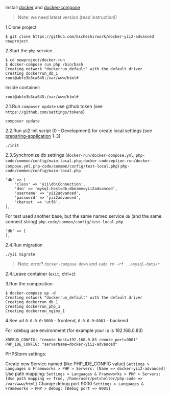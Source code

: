 
Install [docker](https://docs.docker.com/engine/getstarted/step_one/) and [docker-compose](https://docs.docker.com/compose/install/)
> Note: we need latest version (read instruction!) 

1.Clone project
```
$ git clone https://github.com/bscheshirwork/docker-yii2-advanced newproject
```

2.Start the `php` service

```
$ cd newproject/docker-run
$ docker-compose run php /bin/bash
Creating network "dockerrun_default" with the default driver
Creating dockerrun_db_1
root@abfe3b3ca645:/var/www/html#
```

Inside container:
```
root@abfe3b3ca645:/var/www/html#
```
2.1.Run `composer update` use github token (see `https://github.com/settings/tokens`)

```
composer update
```

2.2.Run yii2 init script (0 - Development) for create local settings (see [preparing-application](https://github.com/yiisoft/yii2-app-advanced/blob/master/docs/guide/start-installation.md#preparing-application) 1-3)
```
./init
``` 

2.3.Synchronize db settings (`docker-run/docker-compose.yml`, `php-code/common/config/main-local.php`; `docker-codeception-run/docker-compose.yml`, `php-code/common/config/test-local.php`)
`php-code/common/config/main-local.php`
```
'db' => [
    'class' => 'yii\db\Connection',
    'dsn' => 'mysql:host=db;dbname=yii2advanced',
    'username' => 'yii2advanced',
    'password' => 'yii2advanced',
    'charset' => 'utf8',
],
```

For test used another base, but the same named service `db` (and the same connect string)
`php-code/common/config/test-local.php`
```
'db' => [
],
```

2.4.Run migration
```
./yii migrate
```
> Note: error? `docker-compose down` and `sudo rm -rf ../mysql-data/*` 


2.4.Leave container (`exit`, ctrl+c)

3.Run the composition
```
$ docker-compose up -d
Creating network "dockerrun_default" with the default driver
Creating dockerrun_db_1
Creating dockerrun_php_1
Creating dockerrun_nginx_1
```

4.See url `0.0.0.0:8080` - frontend, `0.0.0.0:8081` - backend

For xdebug use environment (for example your ip is 192.168.0.83)
```
XDEBUG_CONFIG: "remote_host=192.168.0.83 remote_port=9001"
PHP_IDE_CONFIG: "serverName=docker-yii2-advanced"
```
PHPStorm settings:

Create new Service named (like PHP_IDE_CONFIG value)
`Settings > Languages & Frameworks > PHP > Servers: [Name => docker-yii2-advanced]`
Use path mapping:
`Settings > Languages & Frameworks > PHP > Servers: [Use path mapping => True, /home/user/petshelter/php-code => /var/www/html]`
Change debug port 9000
`Settings > Languages & Frameworks > PHP > Debug: [Debug port => 9001]`